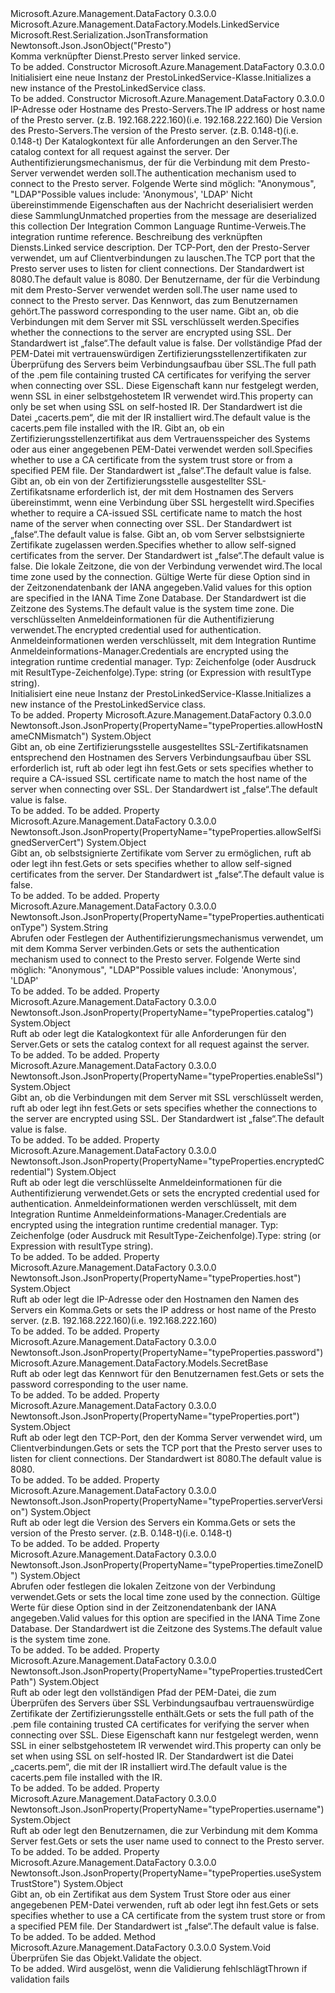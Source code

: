 <Type Name="PrestoLinkedService" FullName="Microsoft.Azure.Management.DataFactory.Models.PrestoLinkedService">
  <TypeSignature Language="C#" Value="public class PrestoLinkedService : Microsoft.Azure.Management.DataFactory.Models.LinkedService" />
  <TypeSignature Language="ILAsm" Value=".class public auto ansi beforefieldinit PrestoLinkedService extends Microsoft.Azure.Management.DataFactory.Models.LinkedService" />
  <TypeSignature Language="DocId" Value="T:Microsoft.Azure.Management.DataFactory.Models.PrestoLinkedService" />
  <TypeSignature Language="VB.NET" Value="Public Class PrestoLinkedService&#xA;Inherits LinkedService" />
  <TypeSignature Language="F#" Value="type PrestoLinkedService = class&#xA;    inherit LinkedService" />
  <AssemblyInfo>
    <AssemblyName>Microsoft.Azure.Management.DataFactory</AssemblyName>
    <AssemblyVersion>0.3.0.0</AssemblyVersion>
  </AssemblyInfo>
  <Base>
    <BaseTypeName>Microsoft.Azure.Management.DataFactory.Models.LinkedService</BaseTypeName>
  </Base>
  <Interfaces />
  <Attributes>
    <Attribute>
      <AttributeName>Microsoft.Rest.Serialization.JsonTransformation</AttributeName>
    </Attribute>
    <Attribute>
      <AttributeName>Newtonsoft.Json.JsonObject("Presto")</AttributeName>
    </Attribute>
  </Attributes>
  <Docs>
    <summary>
            <span data-ttu-id="febf0-101">Komma verknüpfter Dienst.</span><span class="sxs-lookup"><span data-stu-id="febf0-101">Presto server linked service.</span></span>
            </summary>
    <remarks>To be added.</remarks>
  </Docs>
  <Members>
    <Member MemberName=".ctor">
      <MemberSignature Language="C#" Value="public PrestoLinkedService ();" />
      <MemberSignature Language="ILAsm" Value=".method public hidebysig specialname rtspecialname instance void .ctor() cil managed" />
      <MemberSignature Language="DocId" Value="M:Microsoft.Azure.Management.DataFactory.Models.PrestoLinkedService.#ctor" />
      <MemberSignature Language="VB.NET" Value="Public Sub New ()" />
      <MemberType>Constructor</MemberType>
      <AssemblyInfo>
        <AssemblyName>Microsoft.Azure.Management.DataFactory</AssemblyName>
        <AssemblyVersion>0.3.0.0</AssemblyVersion>
      </AssemblyInfo>
      <Parameters />
      <Docs>
        <summary>
            <span data-ttu-id="febf0-102">Initialisiert eine neue Instanz der PrestoLinkedService-Klasse.</span><span class="sxs-lookup"><span data-stu-id="febf0-102">Initializes a new instance of the PrestoLinkedService class.</span></span>
            </summary>
        <remarks>To be added.</remarks>
      </Docs>
    </Member>
    <Member MemberName=".ctor">
      <MemberSignature Language="C#" Value="public PrestoLinkedService (object host, object serverVersion, object catalog, string authenticationType, System.Collections.Generic.IDictionary&lt;string,object&gt; additionalProperties = null, Microsoft.Azure.Management.DataFactory.Models.IntegrationRuntimeReference connectVia = null, string description = null, object port = null, object username = null, Microsoft.Azure.Management.DataFactory.Models.SecretBase password = null, object enableSsl = null, object trustedCertPath = null, object useSystemTrustStore = null, object allowHostNameCNMismatch = null, object allowSelfSignedServerCert = null, object timeZoneID = null, object encryptedCredential = null);" />
      <MemberSignature Language="ILAsm" Value=".method public hidebysig specialname rtspecialname instance void .ctor(object host, object serverVersion, object catalog, string authenticationType, class System.Collections.Generic.IDictionary`2&lt;string, object&gt; additionalProperties, class Microsoft.Azure.Management.DataFactory.Models.IntegrationRuntimeReference connectVia, string description, object port, object username, class Microsoft.Azure.Management.DataFactory.Models.SecretBase password, object enableSsl, object trustedCertPath, object useSystemTrustStore, object allowHostNameCNMismatch, object allowSelfSignedServerCert, object timeZoneID, object encryptedCredential) cil managed" />
      <MemberSignature Language="DocId" Value="M:Microsoft.Azure.Management.DataFactory.Models.PrestoLinkedService.#ctor(System.Object,System.Object,System.Object,System.String,System.Collections.Generic.IDictionary{System.String,System.Object},Microsoft.Azure.Management.DataFactory.Models.IntegrationRuntimeReference,System.String,System.Object,System.Object,Microsoft.Azure.Management.DataFactory.Models.SecretBase,System.Object,System.Object,System.Object,System.Object,System.Object,System.Object,System.Object)" />
      <MemberSignature Language="VB.NET" Value="Public Sub New (host As Object, serverVersion As Object, catalog As Object, authenticationType As String, Optional additionalProperties As IDictionary(Of String, Object) = null, Optional connectVia As IntegrationRuntimeReference = null, Optional description As String = null, Optional port As Object = null, Optional username As Object = null, Optional password As SecretBase = null, Optional enableSsl As Object = null, Optional trustedCertPath As Object = null, Optional useSystemTrustStore As Object = null, Optional allowHostNameCNMismatch As Object = null, Optional allowSelfSignedServerCert As Object = null, Optional timeZoneID As Object = null, Optional encryptedCredential As Object = null)" />
      <MemberSignature Language="F#" Value="new Microsoft.Azure.Management.DataFactory.Models.PrestoLinkedService : obj * obj * obj * string * System.Collections.Generic.IDictionary&lt;string, obj&gt; * Microsoft.Azure.Management.DataFactory.Models.IntegrationRuntimeReference * string * obj * obj * Microsoft.Azure.Management.DataFactory.Models.SecretBase * obj * obj * obj * obj * obj * obj * obj -&gt; Microsoft.Azure.Management.DataFactory.Models.PrestoLinkedService" Usage="new Microsoft.Azure.Management.DataFactory.Models.PrestoLinkedService (host, serverVersion, catalog, authenticationType, additionalProperties, connectVia, description, port, username, password, enableSsl, trustedCertPath, useSystemTrustStore, allowHostNameCNMismatch, allowSelfSignedServerCert, timeZoneID, encryptedCredential)" />
      <MemberType>Constructor</MemberType>
      <AssemblyInfo>
        <AssemblyName>Microsoft.Azure.Management.DataFactory</AssemblyName>
        <AssemblyVersion>0.3.0.0</AssemblyVersion>
      </AssemblyInfo>
      <Parameters>
        <Parameter Name="host" Type="System.Object" />
        <Parameter Name="serverVersion" Type="System.Object" />
        <Parameter Name="catalog" Type="System.Object" />
        <Parameter Name="authenticationType" Type="System.String" />
        <Parameter Name="additionalProperties" Type="System.Collections.Generic.IDictionary&lt;System.String,System.Object&gt;" />
        <Parameter Name="connectVia" Type="Microsoft.Azure.Management.DataFactory.Models.IntegrationRuntimeReference" />
        <Parameter Name="description" Type="System.String" />
        <Parameter Name="port" Type="System.Object" />
        <Parameter Name="username" Type="System.Object" />
        <Parameter Name="password" Type="Microsoft.Azure.Management.DataFactory.Models.SecretBase" />
        <Parameter Name="enableSsl" Type="System.Object" />
        <Parameter Name="trustedCertPath" Type="System.Object" />
        <Parameter Name="useSystemTrustStore" Type="System.Object" />
        <Parameter Name="allowHostNameCNMismatch" Type="System.Object" />
        <Parameter Name="allowSelfSignedServerCert" Type="System.Object" />
        <Parameter Name="timeZoneID" Type="System.Object" />
        <Parameter Name="encryptedCredential" Type="System.Object" />
      </Parameters>
      <Docs>
        <param name="host"><span data-ttu-id="febf0-103">IP-Adresse oder Hostname des Presto-Servers.</span><span class="sxs-lookup"><span data-stu-id="febf0-103">The IP address or host name of the Presto server.</span></span> <span data-ttu-id="febf0-104">(z.B. 192.168.222.160)</span><span class="sxs-lookup"><span data-stu-id="febf0-104">(i.e. 192.168.222.160)</span></span></param>
        <param name="serverVersion"><span data-ttu-id="febf0-105">Die Version des Presto-Servers.</span><span class="sxs-lookup"><span data-stu-id="febf0-105">The version of the Presto server.</span></span> <span data-ttu-id="febf0-106">(z.B. 0.148-t)</span><span class="sxs-lookup"><span data-stu-id="febf0-106">(i.e. 0.148-t)</span></span></param>
        <param name="catalog"><span data-ttu-id="febf0-107">Der Katalogkontext für alle Anforderungen an den Server.</span><span class="sxs-lookup"><span data-stu-id="febf0-107">The catalog context for all request against the server.</span></span></param>
        <param name="authenticationType"><span data-ttu-id="febf0-108">Der Authentifizierungsmechanismus, der für die Verbindung mit dem Presto-Server verwendet werden soll.</span><span class="sxs-lookup"><span data-stu-id="febf0-108">The authentication mechanism used to connect to the Presto server.</span></span> <span data-ttu-id="febf0-109">Folgende Werte sind möglich: "Anonymous", "LDAP"</span><span class="sxs-lookup"><span data-stu-id="febf0-109">Possible values include: 'Anonymous', 'LDAP'</span></span></param>
        <param name="additionalProperties"><span data-ttu-id="febf0-110">Nicht übereinstimmende Eigenschaften aus der Nachricht deserialisiert werden diese Sammlung</span><span class="sxs-lookup"><span data-stu-id="febf0-110">Unmatched properties from the message are deserialized this collection</span></span></param>
        <param name="connectVia"><span data-ttu-id="febf0-111">Der Integration Common Language Runtime-Verweis.</span><span class="sxs-lookup"><span data-stu-id="febf0-111">The integration runtime reference.</span></span></param>
        <param name="description"><span data-ttu-id="febf0-112">Beschreibung des verknüpften Diensts.</span><span class="sxs-lookup"><span data-stu-id="febf0-112">Linked service description.</span></span></param>
        <param name="port"><span data-ttu-id="febf0-113">Der TCP-Port, den der Presto-Server verwendet, um auf Clientverbindungen zu lauschen.</span><span class="sxs-lookup"><span data-stu-id="febf0-113">The TCP port that the Presto server uses to listen for client connections.</span></span> <span data-ttu-id="febf0-114">Der Standardwert ist 8080.</span><span class="sxs-lookup"><span data-stu-id="febf0-114">The default value is 8080.</span></span></param>
        <param name="username"><span data-ttu-id="febf0-115">Der Benutzername, der für die Verbindung mit dem Presto-Server verwendet werden soll.</span><span class="sxs-lookup"><span data-stu-id="febf0-115">The user name used to connect to the Presto server.</span></span></param>
        <param name="password"><span data-ttu-id="febf0-116">Das Kennwort, das zum Benutzernamen gehört.</span><span class="sxs-lookup"><span data-stu-id="febf0-116">The password corresponding to the user name.</span></span></param>
        <param name="enableSsl"><span data-ttu-id="febf0-117">Gibt an, ob die Verbindungen mit dem Server mit SSL verschlüsselt werden.</span><span class="sxs-lookup"><span data-stu-id="febf0-117">Specifies whether the connections to the server are encrypted using SSL.</span></span> <span data-ttu-id="febf0-118">Der Standardwert ist „false“.</span><span class="sxs-lookup"><span data-stu-id="febf0-118">The default value is false.</span></span></param>
        <param name="trustedCertPath"><span data-ttu-id="febf0-119">Der vollständige Pfad der PEM-Datei mit vertrauenswürdigen Zertifizierungsstellenzertifikaten zur Überprüfung des Servers beim Verbindungsaufbau über SSL.</span><span class="sxs-lookup"><span data-stu-id="febf0-119">The full path of the .pem file containing trusted CA certificates for verifying the server when connecting over SSL.</span></span> <span data-ttu-id="febf0-120">Diese Eigenschaft kann nur festgelegt werden, wenn SSL in einer selbstgehostetem IR verwendet wird.</span><span class="sxs-lookup"><span data-stu-id="febf0-120">This property can only be set when using SSL on self-hosted IR.</span></span> <span data-ttu-id="febf0-121">Der Standardwert ist die Datei „cacerts.pem“, die mit der IR installiert wird.</span><span class="sxs-lookup"><span data-stu-id="febf0-121">The default value is the cacerts.pem file installed with the IR.</span></span></param>
        <param name="useSystemTrustStore"><span data-ttu-id="febf0-122">Gibt an, ob ein Zertifizierungsstellenzertifikat aus dem Vertrauensspeicher des Systems oder aus einer angegebenen PEM-Datei verwendet werden soll.</span><span class="sxs-lookup"><span data-stu-id="febf0-122">Specifies whether to use a CA certificate from the system trust store or from a specified PEM file.</span></span> <span data-ttu-id="febf0-123">Der Standardwert ist „false“.</span><span class="sxs-lookup"><span data-stu-id="febf0-123">The default value is false.</span></span></param>
        <param name="allowHostNameCNMismatch"><span data-ttu-id="febf0-124">Gibt an, ob ein von der Zertifizierungsstelle ausgestellter SSL-Zertifikatsname erforderlich ist, der mit dem Hostnamen des Servers übereinstimmt, wenn eine Verbindung über SSL hergestellt wird.</span><span class="sxs-lookup"><span data-stu-id="febf0-124">Specifies whether to require a CA-issued SSL certificate name to match the host name of the server when connecting over SSL.</span></span> <span data-ttu-id="febf0-125">Der Standardwert ist „false“.</span><span class="sxs-lookup"><span data-stu-id="febf0-125">The default value is false.</span></span></param>
        <param name="allowSelfSignedServerCert"><span data-ttu-id="febf0-126">Gibt an, ob vom Server selbstsignierte Zertifikate zugelassen werden.</span><span class="sxs-lookup"><span data-stu-id="febf0-126">Specifies whether to allow self-signed certificates from the server.</span></span> <span data-ttu-id="febf0-127">Der Standardwert ist „false“.</span><span class="sxs-lookup"><span data-stu-id="febf0-127">The default value is false.</span></span></param>
        <param name="timeZoneID"><span data-ttu-id="febf0-128">Die lokale Zeitzone, die von der Verbindung verwendet wird.</span><span class="sxs-lookup"><span data-stu-id="febf0-128">The local time zone used by the connection.</span></span> <span data-ttu-id="febf0-129">Gültige Werte für diese Option sind in der Zeitzonendatenbank der IANA angegeben.</span><span class="sxs-lookup"><span data-stu-id="febf0-129">Valid values for this option are specified in the IANA Time Zone Database.</span></span> <span data-ttu-id="febf0-130">Der Standardwert ist die Zeitzone des Systems.</span><span class="sxs-lookup"><span data-stu-id="febf0-130">The default value is the system time zone.</span></span></param>
        <param name="encryptedCredential"><span data-ttu-id="febf0-131">Die verschlüsselten Anmeldeinformationen für die Authentifizierung verwendet.</span><span class="sxs-lookup"><span data-stu-id="febf0-131">The encrypted credential used for authentication.</span></span> <span data-ttu-id="febf0-132">Anmeldeinformationen werden verschlüsselt, mit dem Integration Runtime Anmeldeinformations-Manager.</span><span class="sxs-lookup"><span data-stu-id="febf0-132">Credentials are encrypted using the integration runtime credential manager.</span></span> <span data-ttu-id="febf0-133">Typ: Zeichenfolge (oder Ausdruck mit ResultType-Zeichenfolge).</span><span class="sxs-lookup"><span data-stu-id="febf0-133">Type: string (or Expression with resultType string).</span></span></param>
        <summary>
            <span data-ttu-id="febf0-134">Initialisiert eine neue Instanz der PrestoLinkedService-Klasse.</span><span class="sxs-lookup"><span data-stu-id="febf0-134">Initializes a new instance of the PrestoLinkedService class.</span></span>
            </summary>
        <remarks>To be added.</remarks>
      </Docs>
    </Member>
    <Member MemberName="AllowHostNameCNMismatch">
      <MemberSignature Language="C#" Value="public object AllowHostNameCNMismatch { get; set; }" />
      <MemberSignature Language="ILAsm" Value=".property instance object AllowHostNameCNMismatch" />
      <MemberSignature Language="DocId" Value="P:Microsoft.Azure.Management.DataFactory.Models.PrestoLinkedService.AllowHostNameCNMismatch" />
      <MemberSignature Language="VB.NET" Value="Public Property AllowHostNameCNMismatch As Object" />
      <MemberSignature Language="F#" Value="member this.AllowHostNameCNMismatch : obj with get, set" Usage="Microsoft.Azure.Management.DataFactory.Models.PrestoLinkedService.AllowHostNameCNMismatch" />
      <MemberType>Property</MemberType>
      <AssemblyInfo>
        <AssemblyName>Microsoft.Azure.Management.DataFactory</AssemblyName>
        <AssemblyVersion>0.3.0.0</AssemblyVersion>
      </AssemblyInfo>
      <Attributes>
        <Attribute>
          <AttributeName>Newtonsoft.Json.JsonProperty(PropertyName="typeProperties.allowHostNameCNMismatch")</AttributeName>
        </Attribute>
      </Attributes>
      <ReturnValue>
        <ReturnType>System.Object</ReturnType>
      </ReturnValue>
      <Docs>
        <summary>
            <span data-ttu-id="febf0-135">Gibt an, ob eine Zertifizierungsstelle ausgestelltes SSL-Zertifikatsnamen entsprechend den Hostnamen des Servers Verbindungsaufbau über SSL erforderlich ist, ruft ab oder legt ihn fest.</span><span class="sxs-lookup"><span data-stu-id="febf0-135">Gets or sets specifies whether to require a CA-issued SSL certificate name to match the host name of the server when connecting over SSL.</span></span> <span data-ttu-id="febf0-136">Der Standardwert ist „false“.</span><span class="sxs-lookup"><span data-stu-id="febf0-136">The default value is false.</span></span>
            </summary>
        <value>To be added.</value>
        <remarks>To be added.</remarks>
      </Docs>
    </Member>
    <Member MemberName="AllowSelfSignedServerCert">
      <MemberSignature Language="C#" Value="public object AllowSelfSignedServerCert { get; set; }" />
      <MemberSignature Language="ILAsm" Value=".property instance object AllowSelfSignedServerCert" />
      <MemberSignature Language="DocId" Value="P:Microsoft.Azure.Management.DataFactory.Models.PrestoLinkedService.AllowSelfSignedServerCert" />
      <MemberSignature Language="VB.NET" Value="Public Property AllowSelfSignedServerCert As Object" />
      <MemberSignature Language="F#" Value="member this.AllowSelfSignedServerCert : obj with get, set" Usage="Microsoft.Azure.Management.DataFactory.Models.PrestoLinkedService.AllowSelfSignedServerCert" />
      <MemberType>Property</MemberType>
      <AssemblyInfo>
        <AssemblyName>Microsoft.Azure.Management.DataFactory</AssemblyName>
        <AssemblyVersion>0.3.0.0</AssemblyVersion>
      </AssemblyInfo>
      <Attributes>
        <Attribute>
          <AttributeName>Newtonsoft.Json.JsonProperty(PropertyName="typeProperties.allowSelfSignedServerCert")</AttributeName>
        </Attribute>
      </Attributes>
      <ReturnValue>
        <ReturnType>System.Object</ReturnType>
      </ReturnValue>
      <Docs>
        <summary>
            <span data-ttu-id="febf0-137">Gibt an, ob selbstsignierte Zertifikate vom Server zu ermöglichen, ruft ab oder legt ihn fest.</span><span class="sxs-lookup"><span data-stu-id="febf0-137">Gets or sets specifies whether to allow self-signed certificates from the server.</span></span> <span data-ttu-id="febf0-138">Der Standardwert ist „false“.</span><span class="sxs-lookup"><span data-stu-id="febf0-138">The default value is false.</span></span>
            </summary>
        <value>To be added.</value>
        <remarks>To be added.</remarks>
      </Docs>
    </Member>
    <Member MemberName="AuthenticationType">
      <MemberSignature Language="C#" Value="public string AuthenticationType { get; set; }" />
      <MemberSignature Language="ILAsm" Value=".property instance string AuthenticationType" />
      <MemberSignature Language="DocId" Value="P:Microsoft.Azure.Management.DataFactory.Models.PrestoLinkedService.AuthenticationType" />
      <MemberSignature Language="VB.NET" Value="Public Property AuthenticationType As String" />
      <MemberSignature Language="F#" Value="member this.AuthenticationType : string with get, set" Usage="Microsoft.Azure.Management.DataFactory.Models.PrestoLinkedService.AuthenticationType" />
      <MemberType>Property</MemberType>
      <AssemblyInfo>
        <AssemblyName>Microsoft.Azure.Management.DataFactory</AssemblyName>
        <AssemblyVersion>0.3.0.0</AssemblyVersion>
      </AssemblyInfo>
      <Attributes>
        <Attribute>
          <AttributeName>Newtonsoft.Json.JsonProperty(PropertyName="typeProperties.authenticationType")</AttributeName>
        </Attribute>
      </Attributes>
      <ReturnValue>
        <ReturnType>System.String</ReturnType>
      </ReturnValue>
      <Docs>
        <summary>
            <span data-ttu-id="febf0-139">Abrufen oder Festlegen der Authentifizierungsmechanismus verwendet, um mit dem Komma Server verbinden.</span><span class="sxs-lookup"><span data-stu-id="febf0-139">Gets or sets the authentication mechanism used to connect to the Presto server.</span></span> <span data-ttu-id="febf0-140">Folgende Werte sind möglich: "Anonymous", "LDAP"</span><span class="sxs-lookup"><span data-stu-id="febf0-140">Possible values include: 'Anonymous', 'LDAP'</span></span>
            </summary>
        <value>To be added.</value>
        <remarks>To be added.</remarks>
      </Docs>
    </Member>
    <Member MemberName="Catalog">
      <MemberSignature Language="C#" Value="public object Catalog { get; set; }" />
      <MemberSignature Language="ILAsm" Value=".property instance object Catalog" />
      <MemberSignature Language="DocId" Value="P:Microsoft.Azure.Management.DataFactory.Models.PrestoLinkedService.Catalog" />
      <MemberSignature Language="VB.NET" Value="Public Property Catalog As Object" />
      <MemberSignature Language="F#" Value="member this.Catalog : obj with get, set" Usage="Microsoft.Azure.Management.DataFactory.Models.PrestoLinkedService.Catalog" />
      <MemberType>Property</MemberType>
      <AssemblyInfo>
        <AssemblyName>Microsoft.Azure.Management.DataFactory</AssemblyName>
        <AssemblyVersion>0.3.0.0</AssemblyVersion>
      </AssemblyInfo>
      <Attributes>
        <Attribute>
          <AttributeName>Newtonsoft.Json.JsonProperty(PropertyName="typeProperties.catalog")</AttributeName>
        </Attribute>
      </Attributes>
      <ReturnValue>
        <ReturnType>System.Object</ReturnType>
      </ReturnValue>
      <Docs>
        <summary>
            <span data-ttu-id="febf0-141">Ruft ab oder legt die Katalogkontext für alle Anforderungen für den Server.</span><span class="sxs-lookup"><span data-stu-id="febf0-141">Gets or sets the catalog context for all request against the server.</span></span>
            </summary>
        <value>To be added.</value>
        <remarks>To be added.</remarks>
      </Docs>
    </Member>
    <Member MemberName="EnableSsl">
      <MemberSignature Language="C#" Value="public object EnableSsl { get; set; }" />
      <MemberSignature Language="ILAsm" Value=".property instance object EnableSsl" />
      <MemberSignature Language="DocId" Value="P:Microsoft.Azure.Management.DataFactory.Models.PrestoLinkedService.EnableSsl" />
      <MemberSignature Language="VB.NET" Value="Public Property EnableSsl As Object" />
      <MemberSignature Language="F#" Value="member this.EnableSsl : obj with get, set" Usage="Microsoft.Azure.Management.DataFactory.Models.PrestoLinkedService.EnableSsl" />
      <MemberType>Property</MemberType>
      <AssemblyInfo>
        <AssemblyName>Microsoft.Azure.Management.DataFactory</AssemblyName>
        <AssemblyVersion>0.3.0.0</AssemblyVersion>
      </AssemblyInfo>
      <Attributes>
        <Attribute>
          <AttributeName>Newtonsoft.Json.JsonProperty(PropertyName="typeProperties.enableSsl")</AttributeName>
        </Attribute>
      </Attributes>
      <ReturnValue>
        <ReturnType>System.Object</ReturnType>
      </ReturnValue>
      <Docs>
        <summary>
            <span data-ttu-id="febf0-142">Gibt an, ob die Verbindungen mit dem Server mit SSL verschlüsselt werden, ruft ab oder legt ihn fest.</span><span class="sxs-lookup"><span data-stu-id="febf0-142">Gets or sets specifies whether the connections to the server are encrypted using SSL.</span></span> <span data-ttu-id="febf0-143">Der Standardwert ist „false“.</span><span class="sxs-lookup"><span data-stu-id="febf0-143">The default value is false.</span></span>
            </summary>
        <value>To be added.</value>
        <remarks>To be added.</remarks>
      </Docs>
    </Member>
    <Member MemberName="EncryptedCredential">
      <MemberSignature Language="C#" Value="public object EncryptedCredential { get; set; }" />
      <MemberSignature Language="ILAsm" Value=".property instance object EncryptedCredential" />
      <MemberSignature Language="DocId" Value="P:Microsoft.Azure.Management.DataFactory.Models.PrestoLinkedService.EncryptedCredential" />
      <MemberSignature Language="VB.NET" Value="Public Property EncryptedCredential As Object" />
      <MemberSignature Language="F#" Value="member this.EncryptedCredential : obj with get, set" Usage="Microsoft.Azure.Management.DataFactory.Models.PrestoLinkedService.EncryptedCredential" />
      <MemberType>Property</MemberType>
      <AssemblyInfo>
        <AssemblyName>Microsoft.Azure.Management.DataFactory</AssemblyName>
        <AssemblyVersion>0.3.0.0</AssemblyVersion>
      </AssemblyInfo>
      <Attributes>
        <Attribute>
          <AttributeName>Newtonsoft.Json.JsonProperty(PropertyName="typeProperties.encryptedCredential")</AttributeName>
        </Attribute>
      </Attributes>
      <ReturnValue>
        <ReturnType>System.Object</ReturnType>
      </ReturnValue>
      <Docs>
        <summary>
            <span data-ttu-id="febf0-144">Ruft ab oder legt die verschlüsselte Anmeldeinformationen für die Authentifizierung verwendet.</span><span class="sxs-lookup"><span data-stu-id="febf0-144">Gets or sets the encrypted credential used for authentication.</span></span>
            <span data-ttu-id="febf0-145">Anmeldeinformationen werden verschlüsselt, mit dem Integration Runtime Anmeldeinformations-Manager.</span><span class="sxs-lookup"><span data-stu-id="febf0-145">Credentials are encrypted using the integration runtime credential manager.</span></span> <span data-ttu-id="febf0-146">Typ: Zeichenfolge (oder Ausdruck mit ResultType-Zeichenfolge).</span><span class="sxs-lookup"><span data-stu-id="febf0-146">Type: string (or Expression with resultType string).</span></span>
            </summary>
        <value>To be added.</value>
        <remarks>To be added.</remarks>
      </Docs>
    </Member>
    <Member MemberName="Host">
      <MemberSignature Language="C#" Value="public object Host { get; set; }" />
      <MemberSignature Language="ILAsm" Value=".property instance object Host" />
      <MemberSignature Language="DocId" Value="P:Microsoft.Azure.Management.DataFactory.Models.PrestoLinkedService.Host" />
      <MemberSignature Language="VB.NET" Value="Public Property Host As Object" />
      <MemberSignature Language="F#" Value="member this.Host : obj with get, set" Usage="Microsoft.Azure.Management.DataFactory.Models.PrestoLinkedService.Host" />
      <MemberType>Property</MemberType>
      <AssemblyInfo>
        <AssemblyName>Microsoft.Azure.Management.DataFactory</AssemblyName>
        <AssemblyVersion>0.3.0.0</AssemblyVersion>
      </AssemblyInfo>
      <Attributes>
        <Attribute>
          <AttributeName>Newtonsoft.Json.JsonProperty(PropertyName="typeProperties.host")</AttributeName>
        </Attribute>
      </Attributes>
      <ReturnValue>
        <ReturnType>System.Object</ReturnType>
      </ReturnValue>
      <Docs>
        <summary>
            <span data-ttu-id="febf0-147">Ruft ab oder legt die IP-Adresse oder den Hostnamen den Namen des Servers ein Komma.</span><span class="sxs-lookup"><span data-stu-id="febf0-147">Gets or sets the IP address or host name of the Presto server.</span></span>
            <span data-ttu-id="febf0-148">(z.B. 192.168.222.160)</span><span class="sxs-lookup"><span data-stu-id="febf0-148">(i.e. 192.168.222.160)</span></span>
            </summary>
        <value>To be added.</value>
        <remarks>To be added.</remarks>
      </Docs>
    </Member>
    <Member MemberName="Password">
      <MemberSignature Language="C#" Value="public Microsoft.Azure.Management.DataFactory.Models.SecretBase Password { get; set; }" />
      <MemberSignature Language="ILAsm" Value=".property instance class Microsoft.Azure.Management.DataFactory.Models.SecretBase Password" />
      <MemberSignature Language="DocId" Value="P:Microsoft.Azure.Management.DataFactory.Models.PrestoLinkedService.Password" />
      <MemberSignature Language="VB.NET" Value="Public Property Password As SecretBase" />
      <MemberSignature Language="F#" Value="member this.Password : Microsoft.Azure.Management.DataFactory.Models.SecretBase with get, set" Usage="Microsoft.Azure.Management.DataFactory.Models.PrestoLinkedService.Password" />
      <MemberType>Property</MemberType>
      <AssemblyInfo>
        <AssemblyName>Microsoft.Azure.Management.DataFactory</AssemblyName>
        <AssemblyVersion>0.3.0.0</AssemblyVersion>
      </AssemblyInfo>
      <Attributes>
        <Attribute>
          <AttributeName>Newtonsoft.Json.JsonProperty(PropertyName="typeProperties.password")</AttributeName>
        </Attribute>
      </Attributes>
      <ReturnValue>
        <ReturnType>Microsoft.Azure.Management.DataFactory.Models.SecretBase</ReturnType>
      </ReturnValue>
      <Docs>
        <summary>
            <span data-ttu-id="febf0-149">Ruft ab oder legt das Kennwort für den Benutzernamen fest.</span><span class="sxs-lookup"><span data-stu-id="febf0-149">Gets or sets the password corresponding to the user name.</span></span>
            </summary>
        <value>To be added.</value>
        <remarks>To be added.</remarks>
      </Docs>
    </Member>
    <Member MemberName="Port">
      <MemberSignature Language="C#" Value="public object Port { get; set; }" />
      <MemberSignature Language="ILAsm" Value=".property instance object Port" />
      <MemberSignature Language="DocId" Value="P:Microsoft.Azure.Management.DataFactory.Models.PrestoLinkedService.Port" />
      <MemberSignature Language="VB.NET" Value="Public Property Port As Object" />
      <MemberSignature Language="F#" Value="member this.Port : obj with get, set" Usage="Microsoft.Azure.Management.DataFactory.Models.PrestoLinkedService.Port" />
      <MemberType>Property</MemberType>
      <AssemblyInfo>
        <AssemblyName>Microsoft.Azure.Management.DataFactory</AssemblyName>
        <AssemblyVersion>0.3.0.0</AssemblyVersion>
      </AssemblyInfo>
      <Attributes>
        <Attribute>
          <AttributeName>Newtonsoft.Json.JsonProperty(PropertyName="typeProperties.port")</AttributeName>
        </Attribute>
      </Attributes>
      <ReturnValue>
        <ReturnType>System.Object</ReturnType>
      </ReturnValue>
      <Docs>
        <summary>
            <span data-ttu-id="febf0-150">Ruft ab oder legt den TCP-Port, den der Komma Server verwendet wird, um Clientverbindungen.</span><span class="sxs-lookup"><span data-stu-id="febf0-150">Gets or sets the TCP port that the Presto server uses to listen for client connections.</span></span> <span data-ttu-id="febf0-151">Der Standardwert ist 8080.</span><span class="sxs-lookup"><span data-stu-id="febf0-151">The default value is 8080.</span></span>
            </summary>
        <value>To be added.</value>
        <remarks>To be added.</remarks>
      </Docs>
    </Member>
    <Member MemberName="ServerVersion">
      <MemberSignature Language="C#" Value="public object ServerVersion { get; set; }" />
      <MemberSignature Language="ILAsm" Value=".property instance object ServerVersion" />
      <MemberSignature Language="DocId" Value="P:Microsoft.Azure.Management.DataFactory.Models.PrestoLinkedService.ServerVersion" />
      <MemberSignature Language="VB.NET" Value="Public Property ServerVersion As Object" />
      <MemberSignature Language="F#" Value="member this.ServerVersion : obj with get, set" Usage="Microsoft.Azure.Management.DataFactory.Models.PrestoLinkedService.ServerVersion" />
      <MemberType>Property</MemberType>
      <AssemblyInfo>
        <AssemblyName>Microsoft.Azure.Management.DataFactory</AssemblyName>
        <AssemblyVersion>0.3.0.0</AssemblyVersion>
      </AssemblyInfo>
      <Attributes>
        <Attribute>
          <AttributeName>Newtonsoft.Json.JsonProperty(PropertyName="typeProperties.serverVersion")</AttributeName>
        </Attribute>
      </Attributes>
      <ReturnValue>
        <ReturnType>System.Object</ReturnType>
      </ReturnValue>
      <Docs>
        <summary>
            <span data-ttu-id="febf0-152">Ruft ab oder legt die Version des Servers ein Komma.</span><span class="sxs-lookup"><span data-stu-id="febf0-152">Gets or sets the version of the Presto server.</span></span> <span data-ttu-id="febf0-153">(z.B. 0.148-t)</span><span class="sxs-lookup"><span data-stu-id="febf0-153">(i.e. 0.148-t)</span></span>
            </summary>
        <value>To be added.</value>
        <remarks>To be added.</remarks>
      </Docs>
    </Member>
    <Member MemberName="TimeZoneID">
      <MemberSignature Language="C#" Value="public object TimeZoneID { get; set; }" />
      <MemberSignature Language="ILAsm" Value=".property instance object TimeZoneID" />
      <MemberSignature Language="DocId" Value="P:Microsoft.Azure.Management.DataFactory.Models.PrestoLinkedService.TimeZoneID" />
      <MemberSignature Language="VB.NET" Value="Public Property TimeZoneID As Object" />
      <MemberSignature Language="F#" Value="member this.TimeZoneID : obj with get, set" Usage="Microsoft.Azure.Management.DataFactory.Models.PrestoLinkedService.TimeZoneID" />
      <MemberType>Property</MemberType>
      <AssemblyInfo>
        <AssemblyName>Microsoft.Azure.Management.DataFactory</AssemblyName>
        <AssemblyVersion>0.3.0.0</AssemblyVersion>
      </AssemblyInfo>
      <Attributes>
        <Attribute>
          <AttributeName>Newtonsoft.Json.JsonProperty(PropertyName="typeProperties.timeZoneID")</AttributeName>
        </Attribute>
      </Attributes>
      <ReturnValue>
        <ReturnType>System.Object</ReturnType>
      </ReturnValue>
      <Docs>
        <summary>
            <span data-ttu-id="febf0-154">Abrufen oder festlegen die lokalen Zeitzone von der Verbindung verwendet.</span><span class="sxs-lookup"><span data-stu-id="febf0-154">Gets or sets the local time zone used by the connection.</span></span> <span data-ttu-id="febf0-155">Gültige Werte für diese Option sind in der Zeitzonendatenbank der IANA angegeben.</span><span class="sxs-lookup"><span data-stu-id="febf0-155">Valid values for this option are specified in the IANA Time Zone Database.</span></span> <span data-ttu-id="febf0-156">Der Standardwert ist die Zeitzone des Systems.</span><span class="sxs-lookup"><span data-stu-id="febf0-156">The default value is the system time zone.</span></span>
            </summary>
        <value>To be added.</value>
        <remarks>To be added.</remarks>
      </Docs>
    </Member>
    <Member MemberName="TrustedCertPath">
      <MemberSignature Language="C#" Value="public object TrustedCertPath { get; set; }" />
      <MemberSignature Language="ILAsm" Value=".property instance object TrustedCertPath" />
      <MemberSignature Language="DocId" Value="P:Microsoft.Azure.Management.DataFactory.Models.PrestoLinkedService.TrustedCertPath" />
      <MemberSignature Language="VB.NET" Value="Public Property TrustedCertPath As Object" />
      <MemberSignature Language="F#" Value="member this.TrustedCertPath : obj with get, set" Usage="Microsoft.Azure.Management.DataFactory.Models.PrestoLinkedService.TrustedCertPath" />
      <MemberType>Property</MemberType>
      <AssemblyInfo>
        <AssemblyName>Microsoft.Azure.Management.DataFactory</AssemblyName>
        <AssemblyVersion>0.3.0.0</AssemblyVersion>
      </AssemblyInfo>
      <Attributes>
        <Attribute>
          <AttributeName>Newtonsoft.Json.JsonProperty(PropertyName="typeProperties.trustedCertPath")</AttributeName>
        </Attribute>
      </Attributes>
      <ReturnValue>
        <ReturnType>System.Object</ReturnType>
      </ReturnValue>
      <Docs>
        <summary>
            <span data-ttu-id="febf0-157">Ruft ab oder legt den vollständigen Pfad der PEM-Datei, die zum Überprüfen des Servers über SSL Verbindungsaufbau vertrauenswürdige Zertifikate der Zertifizierungsstelle enthält.</span><span class="sxs-lookup"><span data-stu-id="febf0-157">Gets or sets the full path of the .pem file containing trusted CA certificates for verifying the server when connecting over SSL.</span></span>
            <span data-ttu-id="febf0-158">Diese Eigenschaft kann nur festgelegt werden, wenn SSL in einer selbstgehostetem IR verwendet wird.</span><span class="sxs-lookup"><span data-stu-id="febf0-158">This property can only be set when using SSL on self-hosted IR.</span></span> <span data-ttu-id="febf0-159">Der Standardwert ist die Datei „cacerts.pem“, die mit der IR installiert wird.</span><span class="sxs-lookup"><span data-stu-id="febf0-159">The default value is the cacerts.pem file installed with the IR.</span></span>
            </summary>
        <value>To be added.</value>
        <remarks>To be added.</remarks>
      </Docs>
    </Member>
    <Member MemberName="Username">
      <MemberSignature Language="C#" Value="public object Username { get; set; }" />
      <MemberSignature Language="ILAsm" Value=".property instance object Username" />
      <MemberSignature Language="DocId" Value="P:Microsoft.Azure.Management.DataFactory.Models.PrestoLinkedService.Username" />
      <MemberSignature Language="VB.NET" Value="Public Property Username As Object" />
      <MemberSignature Language="F#" Value="member this.Username : obj with get, set" Usage="Microsoft.Azure.Management.DataFactory.Models.PrestoLinkedService.Username" />
      <MemberType>Property</MemberType>
      <AssemblyInfo>
        <AssemblyName>Microsoft.Azure.Management.DataFactory</AssemblyName>
        <AssemblyVersion>0.3.0.0</AssemblyVersion>
      </AssemblyInfo>
      <Attributes>
        <Attribute>
          <AttributeName>Newtonsoft.Json.JsonProperty(PropertyName="typeProperties.username")</AttributeName>
        </Attribute>
      </Attributes>
      <ReturnValue>
        <ReturnType>System.Object</ReturnType>
      </ReturnValue>
      <Docs>
        <summary>
            <span data-ttu-id="febf0-160">Ruft ab oder legt den Benutzernamen, die zur Verbindung mit dem Komma Server fest.</span><span class="sxs-lookup"><span data-stu-id="febf0-160">Gets or sets the user name used to connect to the Presto server.</span></span>
            </summary>
        <value>To be added.</value>
        <remarks>To be added.</remarks>
      </Docs>
    </Member>
    <Member MemberName="UseSystemTrustStore">
      <MemberSignature Language="C#" Value="public object UseSystemTrustStore { get; set; }" />
      <MemberSignature Language="ILAsm" Value=".property instance object UseSystemTrustStore" />
      <MemberSignature Language="DocId" Value="P:Microsoft.Azure.Management.DataFactory.Models.PrestoLinkedService.UseSystemTrustStore" />
      <MemberSignature Language="VB.NET" Value="Public Property UseSystemTrustStore As Object" />
      <MemberSignature Language="F#" Value="member this.UseSystemTrustStore : obj with get, set" Usage="Microsoft.Azure.Management.DataFactory.Models.PrestoLinkedService.UseSystemTrustStore" />
      <MemberType>Property</MemberType>
      <AssemblyInfo>
        <AssemblyName>Microsoft.Azure.Management.DataFactory</AssemblyName>
        <AssemblyVersion>0.3.0.0</AssemblyVersion>
      </AssemblyInfo>
      <Attributes>
        <Attribute>
          <AttributeName>Newtonsoft.Json.JsonProperty(PropertyName="typeProperties.useSystemTrustStore")</AttributeName>
        </Attribute>
      </Attributes>
      <ReturnValue>
        <ReturnType>System.Object</ReturnType>
      </ReturnValue>
      <Docs>
        <summary>
            <span data-ttu-id="febf0-161">Gibt an, ob ein Zertifikat aus dem System Trust Store oder aus einer angegebenen PEM-Datei verwenden, ruft ab oder legt ihn fest.</span><span class="sxs-lookup"><span data-stu-id="febf0-161">Gets or sets specifies whether to use a CA certificate from the system trust store or from a specified PEM file.</span></span> <span data-ttu-id="febf0-162">Der Standardwert ist „false“.</span><span class="sxs-lookup"><span data-stu-id="febf0-162">The default value is false.</span></span>
            </summary>
        <value>To be added.</value>
        <remarks>To be added.</remarks>
      </Docs>
    </Member>
    <Member MemberName="Validate">
      <MemberSignature Language="C#" Value="public override void Validate ();" />
      <MemberSignature Language="ILAsm" Value=".method public hidebysig virtual instance void Validate() cil managed" />
      <MemberSignature Language="DocId" Value="M:Microsoft.Azure.Management.DataFactory.Models.PrestoLinkedService.Validate" />
      <MemberSignature Language="VB.NET" Value="Public Overrides Sub Validate ()" />
      <MemberSignature Language="F#" Value="override this.Validate : unit -&gt; unit" Usage="prestoLinkedService.Validate " />
      <MemberType>Method</MemberType>
      <AssemblyInfo>
        <AssemblyName>Microsoft.Azure.Management.DataFactory</AssemblyName>
        <AssemblyVersion>0.3.0.0</AssemblyVersion>
      </AssemblyInfo>
      <ReturnValue>
        <ReturnType>System.Void</ReturnType>
      </ReturnValue>
      <Parameters />
      <Docs>
        <summary>
            <span data-ttu-id="febf0-163">Überprüfen Sie das Objekt.</span><span class="sxs-lookup"><span data-stu-id="febf0-163">Validate the object.</span></span>
            </summary>
        <remarks>To be added.</remarks>
        <exception cref="T:Microsoft.Rest.ValidationException">
            <span data-ttu-id="febf0-164">Wird ausgelöst, wenn die Validierung fehlschlägt</span><span class="sxs-lookup"><span data-stu-id="febf0-164">Thrown if validation fails</span></span>
            </exception>
      </Docs>
    </Member>
  </Members>
</Type>